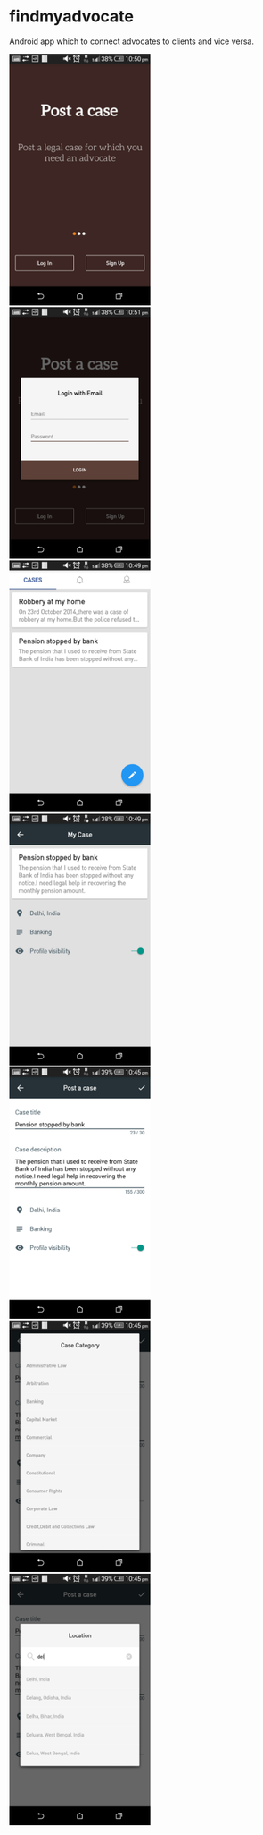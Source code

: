 # findmyadvocate
Android app which to connect advocates to clients and vice versa.

<img src="https://github.com/ayansome1/findmyadvocate/blob/master/screenshot2.png" height="450"> <img src="https://github.com/ayansome1/findmyadvocate/blob/master/screenshot3.png" height="450"> <img src="https://github.com/ayansome1/findmyadvocate/blob/master/screenshot5.png" height="450"> <img src="https://github.com/ayansome1/findmyadvocate/blob/master/screenshot4.png" height="450"> <img src="https://github.com/ayansome1/findmyadvocate/blob/master/screenshot6.png" height="450"> <img src="https://github.com/ayansome1/findmyadvocate/blob/master/screenshot7.png" height="450"> <img src="https://github.com/ayansome1/findmyadvocate/blob/master/screenshot1.png" height="450">



